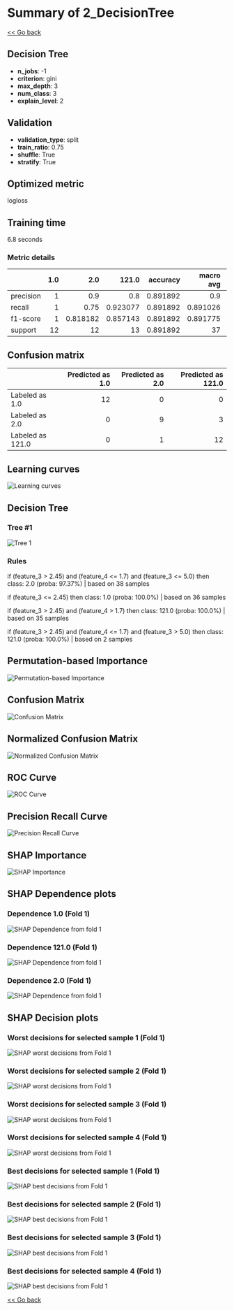 # Summary of 2_DecisionTree

[<< Go back](../README.md)


## Decision Tree
- **n_jobs**: -1
- **criterion**: gini
- **max_depth**: 3
- **num_class**: 3
- **explain_level**: 2

## Validation
 - **validation_type**: split
 - **train_ratio**: 0.75
 - **shuffle**: True
 - **stratify**: True

## Optimized metric
logloss

## Training time

6.8 seconds

### Metric details
|           |   1.0 |       2.0 |     121.0 |   accuracy |   macro avg |   weighted avg |   logloss |
|:----------|------:|----------:|----------:|-----------:|------------:|---------------:|----------:|
| precision |     1 |  0.9      |  0.8      |   0.891892 |    0.9      |       0.897297 |   1.50006 |
| recall    |     1 |  0.75     |  0.923077 |   0.891892 |    0.891026 |       0.891892 |   1.50006 |
| f1-score  |     1 |  0.818182 |  0.857143 |   0.891892 |    0.891775 |       0.890839 |   1.50006 |
| support   |    12 | 12        | 13        |   0.891892 |   37        |      37        |   1.50006 |


## Confusion matrix
|                  |   Predicted as 1.0 |   Predicted as 2.0 |   Predicted as 121.0 |
|:-----------------|-------------------:|-------------------:|---------------------:|
| Labeled as 1.0   |                 12 |                  0 |                    0 |
| Labeled as 2.0   |                  0 |                  9 |                    3 |
| Labeled as 121.0 |                  0 |                  1 |                   12 |

## Learning curves
![Learning curves](learning_curves.png)

## Decision Tree 

### Tree #1
![Tree 1](learner_fold_0_tree.svg)

### Rules

if (feature_3 > 2.45) and (feature_4 <= 1.7) and (feature_3 <= 5.0) then class: 2.0 (proba: 97.37%) | based on 38 samples

if (feature_3 <= 2.45) then class: 1.0 (proba: 100.0%) | based on 36 samples

if (feature_3 > 2.45) and (feature_4 > 1.7) then class: 121.0 (proba: 100.0%) | based on 35 samples

if (feature_3 > 2.45) and (feature_4 <= 1.7) and (feature_3 > 5.0) then class: 121.0 (proba: 100.0%) | based on 2 samples





## Permutation-based Importance
![Permutation-based Importance](permutation_importance.png)
## Confusion Matrix

![Confusion Matrix](confusion_matrix.png)


## Normalized Confusion Matrix

![Normalized Confusion Matrix](confusion_matrix_normalized.png)


## ROC Curve

![ROC Curve](roc_curve.png)


## Precision Recall Curve

![Precision Recall Curve](precision_recall_curve.png)



## SHAP Importance
![SHAP Importance](shap_importance.png)

## SHAP Dependence plots

### Dependence 1.0 (Fold 1)
![SHAP Dependence from fold 1](learner_fold_0_shap_dependence_class_1.0.png)
### Dependence 121.0 (Fold 1)
![SHAP Dependence from fold 1](learner_fold_0_shap_dependence_class_121.0.png)
### Dependence 2.0 (Fold 1)
![SHAP Dependence from fold 1](learner_fold_0_shap_dependence_class_2.0.png)

## SHAP Decision plots

### Worst decisions for selected sample 1 (Fold 1)
![SHAP worst decisions from Fold 1](learner_fold_0_sample_0_worst_decisions.png)
### Worst decisions for selected sample 2 (Fold 1)
![SHAP worst decisions from Fold 1](learner_fold_0_sample_1_worst_decisions.png)
### Worst decisions for selected sample 3 (Fold 1)
![SHAP worst decisions from Fold 1](learner_fold_0_sample_2_worst_decisions.png)
### Worst decisions for selected sample 4 (Fold 1)
![SHAP worst decisions from Fold 1](learner_fold_0_sample_3_worst_decisions.png)
### Best decisions for selected sample 1 (Fold 1)
![SHAP best decisions from Fold 1](learner_fold_0_sample_0_best_decisions.png)
### Best decisions for selected sample 2 (Fold 1)
![SHAP best decisions from Fold 1](learner_fold_0_sample_1_best_decisions.png)
### Best decisions for selected sample 3 (Fold 1)
![SHAP best decisions from Fold 1](learner_fold_0_sample_2_best_decisions.png)
### Best decisions for selected sample 4 (Fold 1)
![SHAP best decisions from Fold 1](learner_fold_0_sample_3_best_decisions.png)

[<< Go back](../README.md)
